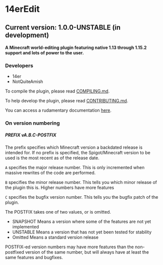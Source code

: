# 14erEdit

## Current version: 1.0.0-UNSTABLE (in development)

#### A Minecraft world-editing plugin featuring native 1.13 through 1.15.2 support and lots of power to the user.

### Developers

- 14er
- NotQuiteAmish

To compile the plugin, please read [COMPILING.md](COMPILING.md).

To help develop the plugin, please read [CONTRIBUTING.md](CONTRIBUTING.md).

You can access a rudamentary documentation [here](https://docs.google.com/document/d/1X9vGkVR3y9gnRCK_aUvTJCkJqUQpmQox4QEd8y_kISc/edit?usp=sharing).

### On version numbering

##### PREFIX vA.B.C-POSTFIX

The prefix specifies which Minecraft version a backdated release is intended for. If no prefix is specified, the Spigot/Minecraft version to be used is the most recent as of the release date.

`A` specifies the major release number. This is only incremented when massive rewrites of the code are performed.

`B` specifies the minor release number. This tells you which minor release of the plugin this is. Higher numbers have more features

`C` specifies the bugfix version number. This tells you the bugfix patch of the plugin.

The POSTFIX takes one of two values, or is omitted.
 - SNAPSHOT Means a version where some of the features are not yet implemented
 - UNSTABLE Means a version that has not yet been tested for stability
 - Omitted Means a standard version release
 
 POSTFIX-ed version numbers may have more features than the non-postfixed version of the same number, but will always have at least the same features and bugfixes.
